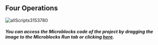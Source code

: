 ## Four Operations

![allScripts3153780](https://user-images.githubusercontent.com/112697142/214579004-3278d22d-25ce-46ad-8d92-a997cfb09828.png)


##### You can access the Microblocks code of the project by dragging the image to the Microblocks Run tab or clicking [here](https://microblocks.fun/run/microblocks.html#scripts=GP%20Scripts%0Adepends%20%27OLED%20Graphics%27%0A%0Aspec%20%27%20%27%20%27divide%27%20%27divide%27%0Ato%20divide%20%7B%0A%20%20if%20%28number1%20%3C%20number2%29%20%7B%0A%20%20%20%20result%20%3D%20%28number2%20%2F%20number1%29%0A%20%20%20%20OLEDwrite%20%28%27%5Bdata%3Ajoin%5D%27%20number2%20%27%2F%27%20number1%20%27%3D%27%20result%29%2010%2030%20false%0A%20%20%7D%20else%20%7B%0A%20%20%20%20result%20%3D%20%28number1%20%2F%20number2%29%0A%20%20%20%20OLEDwrite%20%28%27%5Bdata%3Ajoin%5D%27%20number1%20%27%2F%27%20number2%20%27%3D%27%20result%29%2010%2030%20false%0A%20%20%7D%0A%7D%0A%0Aspec%20%27%20%27%20%27multiplied%27%20%27multiplied%27%0Ato%20multiplied%20%7B%0A%20%20result%20%3D%20%28number1%20%2A%20number2%29%0A%20%20OLEDwrite%20%28%27%5Bdata%3Ajoin%5D%27%20number1%20%27X%27%20number2%20%27%3D%27%20result%29%2010%2020%20false%0A%7D%0A%0Aspec%20%27%20%27%20%27plus%27%20%27plus%27%0Ato%20plus%20%7B%0A%20%20result%20%3D%20%28number1%20%2B%20number2%29%0A%20%20OLEDwrite%20%28%27%5Bdata%3Ajoin%5D%27%20number1%20%27%2B%27%20number2%20%27%3D%27%20result%29%2010%200%20false%0A%7D%0A%0Aspec%20%27%20%27%20%27subtracted%27%20%27subtracted%27%0Ato%20subtracted%20%7B%0A%20%20result%20%3D%20%28number1%20-%20number2%29%0A%20%20OLEDwrite%20%28%27%5Bdata%3Ajoin%5D%27%20number1%20%27-%27%20number2%20%27%3D%27%20result%29%2010%2010%20false%0A%7D%0A%0Ascript%20478%20129%20%7B%0AwhenStarted%0AOLEDInit_I2C%20%27OLED_0.96in%27%20%273C%27%200%20false%0Anumber1%20%3D%2020%0Anumber2%20%3D%2010%0Aplus%0Asubtracted%0Amultiplied%0Adivide%0A%7D%0A%0Ascript%201085%2079%20%7B%0Ato%20plus%20%7B%7D%0A%7D%0A%0Ascript%201085%20245%20%7B%0Ato%20subtracted%20%7B%7D%0A%7D%0A%0Ascript%201086%20421%20%7B%0Ato%20multiplied%20%7B%7D%0A%7D%0A%0Ascript%20478%20345%20%7B%0Ato%20divide%20%7B%7D%0A%7D%0A%0A "here").
